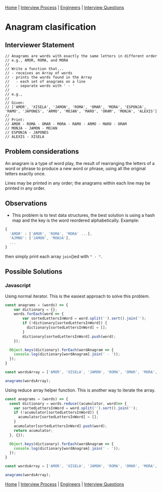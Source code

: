 [Home](../../../README.md) |
[Interview Process](../../README.md) |
[Engineers](../README.md) |
[Interview Questions](README.md)

# Anagram clasification

## Interviewer Statement
```
// Anagrams are words with exactly the same letters in different order
// e.g., AMOR, ROMA, and MORA
//
// Write a function that...
// - receives an Array of words
// - prints the words found in the Array
//   - each set of anagrams on a line
//   - separate words with ' - '
//
// e.g.,
//
// Given:
// ['AMOR', 'XISELA', 'JAMON', 'ROMA', 'OMAR', 'MORA', 'ESPONJA', 'RAMO', 'JAPONES', 'ARMO', 'MOJAN', 'MARO', 'ORAM', 'MONJA', 'ALEXIS']
//
// Print:
// AMOR - ROMA - OMAR - MORA - RAMO - ARMO - MARO - ORAM
// MONJA - JAMON - MOJAN
// ESPONJA - JAPONES
// ALEXIS - XISELA
```

## Problem considerations
An anagram is a type of word play, the result of rearranging the letters of a word or phrase to produce a new word or phrase, using all the original letters exactly once.

Lines may be printed in any order; the anagrams within each line may be printed in any order.

## Observations
- This problem is to test data structures, the best solution is using a hash map and the key is the word reordered alphabetically. Example:
```javascript
{
  'AMOR' : ['AMOR', 'ROMA', 'MORA' ...],
  'AJMNO': ['JAMON', 'MONJA'],
  ...
}
```

then simply print each array `join`()ed with `" - "`.


## Possible Solutions

### Javascript
Using normal iterator. This is the easiest approach to solve this problem.

```javascript
const anagrams = (words) => {
    var dictionary = {};
    words.forEach(word => {
        var sortedLettersInWord = word.split('').sort().join('');
        if (!dictionary[sortedLettersInWord]) {
          dictionary[sortedLettersInWord] = [];
        }
        dictionary[sortedLettersInWord].push(word);
    });

  Object.keys(dictionary).forEach(wordAnagram => {
    console.log(dictionary[wordAnagram].join(' - '));
  });
}

const wordsArray = ['AMOR', 'XISELA', 'JAMON', 'ROMA', 'OMAR', 'MORA', 'ESPONJA', 'RAMO', 'JAPONES', 'ARMO', 'MOJAN', 'MARO', 'ORAM', 'MONJA', 'ALEXIS'];

anagrams(wordsArray);
```

Using reduce array helper function.
This is another way to iterate the array.

```javascript
const anagrams = (words) => {
  const dictionary = words.reduce((acumulator, word)=> {
    var sortedLettersInWord = word.split('').sort().join('');
    if (!acumulator[sortedLettersInWord]) {
      acumulator[sortedLettersInWord] = [];
    }
    acumulator[sortedLettersInWord].push(word);
    return acumulator;
  }, {});

  Object.keys(dictionary).forEach(wordAnagram => {
    console.log(dictionary[wordAnagram].join(' - '));
  });
}

const wordsArray = ['AMOR', 'XISELA', 'JAMON', 'ROMA', 'OMAR', 'MORA', 'ESPONJA', 'RAMO', 'JAPONES', 'ARMO', 'MOJAN', 'MARO', 'ORAM', 'MONJA', 'ALEXIS'];

anagrams(wordsArray);
```

[Home](../../../README.md) |
[Interview Process](../../README.md) |
[Engineers](../README.md) |
[Interview Questions](README.md)
